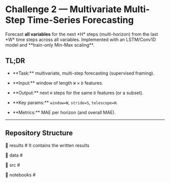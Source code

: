 # Challenge 2 — Multivariate Multi-Step Time-Series Forecasting



Forecast **all variables** for the next \*H\* steps (multi-horizon) from the last \*W\* time steps across all variables. Implemented with an LSTM/Conv1D model and \*\*train-only Min-Max scaling\*\*.



## TL;DR

- \*\*Task:\*\* multivariate, multi-step forecasting (supervised framing).

- \*\*Input:\*\* window of length `W` × `D` features.

- \*\*Output:\*\* next `H` steps for the same `D` features (or a subset).

- \*\*Key params:\*\* `window=W`, `stride=S`, `telescope=H`.

- \*\*Metrics:\*\* MAE per horizon (and overall MAE).



---



## Repository Structure



📁 results           # It contains the written results

📁 data                   #

📂 src                      #

📂 notebooks                      #





